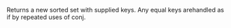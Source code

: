 Returns a new sorted set with supplied keys.  Any equal keys arehandled as if by repeated uses of conj.